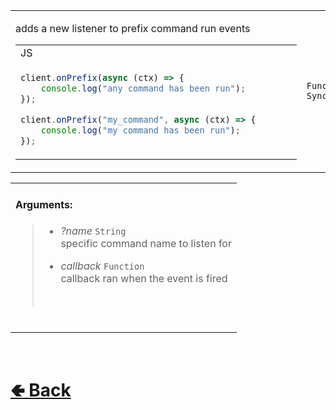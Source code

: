 <table>
<tr><td>

adds a new listener to prefix command run events<br>

<table>

<tr><td> JS </td></tr>

<tr><td>

```js
client.onPrefix(async (ctx) => {       
    console.log("any command has been run");
});   

client.onPrefix("my_command", async (ctx) => {       
    console.log("my command has been run");
});   
```

</td></tr>
</table>

</td><td> 

`Function` `Sync`

</td><td>

- [src / Client / custard / onPrefix.js](https://github.com/shysolocup/noscord.js/blob/main/src/Client/custard/onPrefix.js)

</td></tr>

</table>

<table>
<tr>

<td>

#### Arguments:
> - *?name* `String`<br>
> specific command name to listen for<br>
>
> - *callback* `Function`<br>
> callback ran when the event is fired
> <br>

<br>

</td>

</table>

<br> <h1> [🢀 Back](https://github.com/shysolocup/noscord.js/wiki/Client-Elements) </h1>